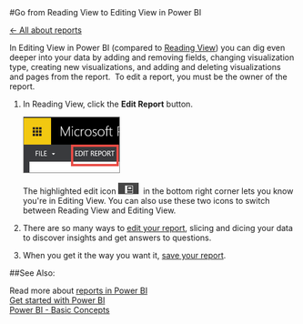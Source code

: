 <properties pageTitle="Go from Reading View to Editing View in Power BI" description="Go from Reading View to Editing View in Power BI" services="powerbi" documentationCenter="" authors="v-anpasi" manager="mblythe" editor=""/>
<tags ms.service="powerbi" ms.devlang="NA" ms.topic="article" ms.tgt_pltfrm="NA" ms.workload="powerbi" ms.date="06/26/2015" ms.author="v-anpasi"/>
#Go from Reading View to Editing View in Power BI

[← All about reports](https://support.powerbi.com/knowledgebase/topics/65157-all-about-reports)

In Editing View in Power BI (compared to [Reading View](http://support.powerbi.com/knowledgebase/articles/445094-interact-with-a-report-in-reading-view)) you can dig even deeper into your data by adding and removing fields, changing visualization type, creating new visualizations, and adding and deleting visualizations and pages from the report.  To edit a report, you must be the owner of the report.

1.  In Reading View, click the **Edit Report** button. 

    ![](media/powerbi-service-go-from-reading-view-to-editing-view/EditReport.png)
    
    The highlighted edit icon ![](media/powerbi-service-go-from-reading-view-to-editing-view/pbi_Nancy_Report_Edit_icon.png)  in the bottom right corner lets you know you're in Editing View. You can also use these two icons to switch between Reading View and Editing View.
    
2.  There are so many ways to [edit your report](http://support.powerbi.com/knowledgebase/articles/443094-edit-a-report), slicing and dicing your data to discover insights and get answers to questions. 
3.  When you get it the way you want it, [save your report](http://support.powerbi.com/knowledgebase/articles/444112-save-a-report).

##See Also:

Read more about [reports in Power BI](http://support.powerbi.com/knowledgebase/articles/425684-reports-in-power-bi)  
[Get started with Power BI](http://support.powerbi.com/knowledgebase/articles/430814-get-started-with-power-bi)  
[Power BI - Basic Concepts](http://support.powerbi.com/knowledgebase/articles/487029-power-bi-preview-basic-concepts)  